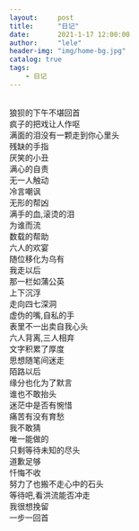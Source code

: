 ```yaml
---
layout:     post
title:      "日记"
date:       2021-1-17 12:00:00
author:     "lele"
header-img: "img/home-bg.jpg"
catalog: true
tags:
    - 日记
---
```

<br>
狼狈的下午不堪回首<br>
疯子的把戏让人作呕<br>
满面的泪没有一颗走到你心里头<br>
残缺的手指<br>
厌笑的小丑<br>
满心的自责<br>
无一人触动<br>
冷言嘲讽<br>
无形的帮凶<br>
满手的血,滚烫的泪<br>
为谁而流<br>
数载的帮助<br>
六人的欢宴<br>
随位移化为乌有<br>
我走以后<br>
那一栏如蒲公英<br>
上下沉浮<br>
走向四七深洞<br>
虚伪的嘴,自私的手<br>
表里不一出卖自我心头<br>
六人背离,三人相弃<br>
文字积累了厚度<br>
思想随笔间迷走<br>
陌路以后<br>
缘分也化为了默言<br>
谁也不敢抬头<br>
迷茫中是否有惋惜<br>
痛苦有没有育愁<br>
我不敢猜<br>
唯一能做的<br>
只剩等待未知的尽头<br>
道歉足够<br>
忏悔不收<br>
努力了也搬不走心中的石头<br>
等待吧,看洪流能否冲走<br>
我很想挽留<br>
一步一回首<br>